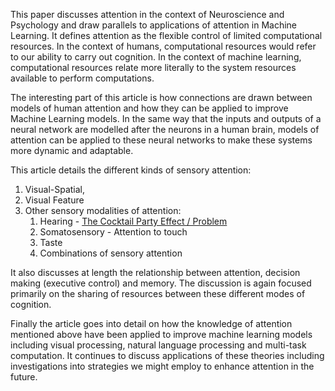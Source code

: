 This paper discusses attention in the context of Neuroscience and Psychology and draw parallels to applications of attention in Machine Learning. It defines attention as the flexible control of limited computational resources. In the context of humans, computational resources would refer to our ability to carry out cognition. In the context of machine learning, computational resources relate more literally to the system resources available to perform computations.

The interesting part of this article is how connections are drawn between models of human attention and how they can be applied to improve Machine Learning models. In the same way that the inputs and outputs of a neural network are modelled after the neurons in a human brain, models of attention can be applied to these neural networks to make these systems more dynamic and adaptable.

This article details the different kinds of sensory attention: 
1) Visual-Spatial, 
2) Visual Feature
3) Other sensory modalities of attention:
	1) Hearing - [The Cocktail Party Effect / Problem](https://en.wikipedia.org/wiki/Cocktail_party_effect)
	2) Somatosensory - Attention to touch
	3) Taste
	4) Combinations of sensory attention

It also discusses at length the relationship between attention, decision making (executive control) and memory. The discussion is again focused primarily on the sharing of resources between these different modes of cognition.

Finally the article goes into detail on how the knowledge of attention mentioned above have been applied to improve machine learning models including visual processing, natural language processing and multi-task computation. It continues to discuss applications of these theories including investigations into strategies we might employ to enhance attention in the future.